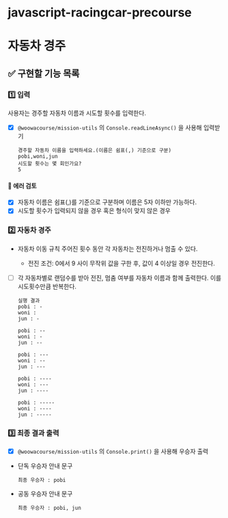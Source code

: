 # javascript-racingcar-precourse

# 자동차 경주

## ✅ 구현할 기능 목록

### 1️⃣ 입력

사용자는 경주할 자동차 이름과 시도할 횟수를 입력한다.

-   [x] `@woowacourse/mission-utils` 의 `Console.readLineAsync()` 을 사용해 입력받기
    ```
    경주할 자동차 이름을 입력하세요.(이름은 쉼표(,) 기준으로 구분)
    pobi,woni,jun
    시도할 횟수는 몇 회인가요?
    5
    ```

#### 🚨 에러 검토

-   [x] 자동차 이름은 쉼표(,)를 기준으로 구분하며 이름은 5자 이하만 가능하다.
-   [x] 시도할 횟수가 입력되지 않을 경우 혹은 형식이 맞지 않은 경우

### 2️⃣ 자동차 경주

-   자동차 이동 규칙
    주어진 횟수 동안 각 자동차는 전진하거나 멈출 수 있다.

    -   전진 조건: 0에서 9 사이 무작위 값을 구한 후, 값이 4 이상일 경우 전진한다.
  
- [ ] 각 자동차별로 랜덤수를 받아 전진, 멈춤 여부를 자동차 이름과 함께 출력한다. 이를 시도횟수만큼 반복한다. 

    ```
    실행 결과
    pobi : -
    woni :
    jun : -

    pobi : --
    woni : -
    jun : --

    pobi : ---
    woni : --
    jun : ---

    pobi : ----
    woni : ---
    jun : ----

    pobi : -----
    woni : ----
    jun : -----
    ```

### 3️⃣ 최종 결과 출력

-   [x] `@woowacourse/mission-utils` 의 `Console.print()` 을 사용해 우승자 출력
-   단독 우승자 안내 문구
    ```
    최종 우승자 : pobi
    ```
-   공동 우승자 안내 문구
    ```
    최종 우승자 : pobi, jun
    ```
